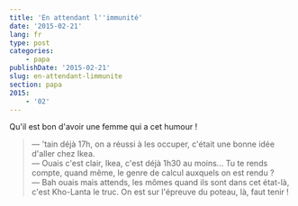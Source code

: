 ```yaml
---
title: 'En attendant l''immunité'
date: '2015-02-21'
lang: fr
type: post
categories:
    - papa
publishDate: '2015-02-21'
slug: en-attendant-limmunite
section: papa
2015:
    - '02'
---
```


Qu'il est bon d'avoir une femme qui a cet humour !

> — 'tain déjà 17h, on a réussi à les occuper, c'était une bonne idée d'aller chez Ikea.  
> — Ouais c'est clair, Ikea, c'est déjà 1h30 au moins... Tu te rends compte, quand même, le genre de calcul auxquels on est rendu ?  
> — Bah ouais mais attends, les mômes quand ils sont dans cet état-là, c'est Kho-Lanta le truc. On est sur l'épreuve du poteau, là, faut tenir !

